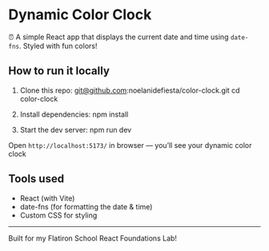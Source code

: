 # Dynamic Color Clock

⏰ A simple React app that displays the current date and time using `date-fns`. Styled with fun colors!

## How to run it locally

1. Clone this repo:
    git@github.com:noelanidefiesta/color-clock.git
    cd color-clock


2. Install dependencies:
    npm install

3. Start the dev server:
    npm run dev


Open `http://localhost:5173/` in browser — you’ll see your dynamic color clock 

## Tools used

- React (with Vite)
- date-fns (for formatting the date & time)
- Custom CSS for styling

---

Built for my Flatiron School React Foundations Lab!
